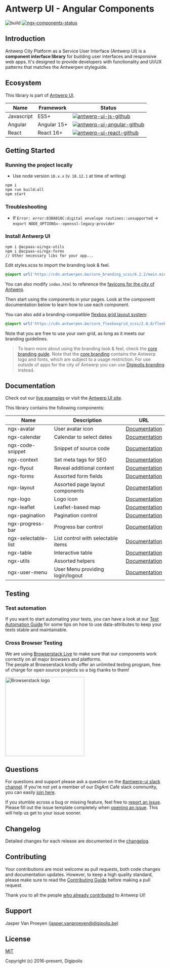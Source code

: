 # Antwerp UI - Angular Components

![build][antwerp-ui-github-ci]
[![ngx-components-status]][ngx-components-package]

## Introduction

Antwerp City Platform as a Service User Interface (Antwerp UI) is a **component interface library** for building user interfaces and responsive web apps. It's designed to provide developers with functionality and UI/UX patterns that matches the Antwerpen styleguide.

## Ecosystem

This library is part of [Antwerp UI][antwerp-ui].

| Name       | Framework   | Status                                             |
| ---------- | ----------- | -------------------------------------------------- |
| Javascript | ES5+        | [![antwerp-ui-js-github]][antwerp-ui-js]           |
| Angular    | Angular 15+ | [![antwerp-ui-angular-github]][antwerp-ui-angular] |
| React      | React 16+   | [![antwerp-ui-react-github]][antwerp-ui-react]     |

## Getting Started

### Running the project locally

- Use node version `18.x.x` (v. `18.12.1` at time of writing)

```shell
npm i
npm run build:all
npm start
```

### Troubleshooting

- If `Error: error:0308010C:digital envelope routines::unsupported` -> `export NODE_OPTIONS=--openssl-legacy-provider`

### Install Antwerp UI

```shell
npm i @acpaas-ui/ngx-utils
npm i @acpaas-ui/ngx-forms
// Other necessary libs for your app...
```

Edit styles.scss to import the branding look & feel.

```scss
@import url('https://cdn.antwerpen.be/core_branding_scss/6.2.2/main.min.css');
```

You can also modify `index.html` to reference the [favicons for the city of Antwerp][branding-favicons].

Then start using the components in your pages. Look at the component documentation below to learn how to use each component.

You can also add a branding-compatible [flexbox grid layout system][flexboxgrid]:

```scss
@import url('https://cdn.antwerpen.be/core_flexboxgrid_scss/2.0.0/flexboxgrid.min.css');
```

Note that you are free to use your own grid, as long as it meets our branding guidelines.

> To learn more about using the branding look & feel, check the [core branding guide][branding-core-guide]. Note that the [core branding][branding-core] contains the Antwerp logo and fonts, which are subject to a usage restriction. For use outside of apps for the city of Antwerp you can use [Digipolis branding][branding-digipolis] instead.

## Documentation

Check out our [live examples][antwerp-ui-angular-styleguide] or visit the [Antwerp UI site][antwerp-ui].

This library contains the following components:

| Name                | Description                        | URL                                                       |
| ------------------- | ---------------------------------- | --------------------------------------------------------- |
| ngx-avatar          | User avatar icon                   | [Documentation](./packages/ngx-avatar/README.md)          |
| ngx-calendar        | Calendar to select dates           | [Documentation](./packages/ngx-calendar/README.md)        |
| ngx-code-snippet    | Snippet of source code             | [Documentation](./packages/ngx-code-snippet/README.md)    |
| ngx-context         | Set meta tags for SEO              | [Documentation](./packages/ngx-context/README.md)         |
| ngx-flyout          | Reveal additional content          | [Documentation](./packages/ngx-flyout/README.md)          |
| ngx-forms           | Assorted form fields               | [Documentation](./packages/ngx-forms/README.md)           |
| ngx-layout          | Assorted page layout components    | [Documentation](./packages/ngx-layout/README.md)          |
| ngx-logo            | Logo icon                          | [Documentation](./packages/ngx-logo/README.md)            |
| ngx-leaflet         | Leaflet-based map                  | [Documentation](./packages/ngx-leaflet/README.md)         |
| ngx-pagination      | Pagination control                 | [Documentation](./packages/ngx-pagination/README.md)      |
| ngx-progress-bar    | Progress bar control               | [Documentation](./packages/ngx-progress-bar/README.md)    |
| ngx-selectable-list | List control with selectable items | [Documentation](./packages/ngx-selectable-list/README.md) |
| ngx-table           | Interactive table                  | [Documentation](./packages/ngx-table/README.md)           |
| ngx-utils           | Assorted helpers                   | [Documentation](./packages/ngx-utils/README.md)           |
| ngx-user-menu       | User Menu providing login/logout   | [Documentation](./packages/ngx-user-menu/README.md)       |

## Testing

### Test automation

If you want to start automating your tests, you can have a look at our [Test Automation Guide](./TEST_AUTOMATION.md) for some tips on how to use data-attributes to keep your tests stable and maintainable.

### Cross Browser Testing

We are using [Browserstack Live](https://www.browserstack.com/live) to make sure that our components work correctly on all major browsers and platforms.<br/>
The people at Browserstack kindly offer an unlimited testing program, free of charge for open source projects so a big thanks to them!

<a href="http://browserstack.com/"><img width="250" src="https://cloud.githubusercontent.com/assets/7864462/12837037/452a17c6-cb73-11e5-9f39-fc96893bc9bf.png" alt="Browserstack logo"></a>

## Questions

For questions and support please ask a question on the [#antwerp-ui slack channel][antwerp-ui-slack]. If you're not yet a member of our DigAnt Café slack community, you can easily [join here](https://digantcafe-slack.digipolis.be).

If you stumble across a bug or missing feature, feel free to [report an issue][antwerp-ui-angular-issues]. Please fill out the issue template completely when [opening an issue][antwerp-ui-angular-issues]. This will help us get to your issue sooner.

## Changelog

Detailed changes for each release are documented in the [changelog](./CHANGELOG.md).

## Contributing

Your contributions are most welcome as pull requests, both code changes and documentation updates. However, to keep a high quality standard, please make sure to read the [Contributing Guide](./CONTRIBUTING.md) before making a pull request.

Thank you to all the people [who already contributed][antwerp-ui-angular-contributors] to Antwerp UI!

## Support

Jasper Van Proeyen (<jasper.vanproeyen@digipolis.be>)

## License

[MIT](./LICENSE.md)

Copyright (c) 2016-present, Digipolis

<!-- Generic Links -->

[antwerp-ui]: https://antwerp-ui.digipolis.be
[antwerp-ui-slack]: https://digantcafe.slack.com/messages/CDDLYJU65/
[flexboxgrid]: https://github.com/a-ui/core_flexboxgrid_scss

<!-- Github URL -->

[antwerp-ui-schematics]: https://github.com/digipolisantwerp/antwerp-ui_schematics
[antwerp-ui-js]: https://github.com/digipolisantwerp/antwerp-ui_js
[antwerp-ui-angular]: https://github.com/digipolisantwerp/antwerp-ui_angular
[antwerp-ui-angular-styleguide]: https://digipolisantwerp.github.io/antwerp-ui_angular
[antwerp-ui-angular-issues]: https://github.com/digipolisantwerp/antwerp-ui_angular/issues
[antwerp-ui-angular-contributors]: https://github.com/digipolisantwerp/antwerp-ui_angular/graphs/contributors
[antwerp-ui-react]: https://github.com/digipolisantwerp/antwerp-ui_react
[branding-core]: https://github.com/a-ui/core_branding_scss
[branding-core-guide]: https://a-ui.github.io/core_branding_scss/
[branding-digipolis]: https://github.com/a-ui/digipolis_branding_scss
[branding-favicons]: https://github.com/a-ui/core_branding_favicons

<!-- Github Version Badge -->

[antwerp-ui-angular-github]: https://img.shields.io/github/package-json/v/digipolisantwerp/antwerp-ui_angular.svg
[antwerp-ui-js-github]: https://img.shields.io/github/package-json/v/digipolisantwerp/antwerp-ui_js.svg
[antwerp-ui-react-github]: https://img.shields.io/github/package-json/v/digipolisantwerp/antwerp-ui_react.svg

<!-- Github Actions Badge -->

[antwerp-ui-github-ci]: https://github.com/digipolisantwerp/antwerp-ui_angular/workflows/CI/badge.svg

<!-- NPM Package links -->

[ngx-components-package]: https://www.npmjs.com/package/@acpaas-ui/ngx-components

<!-- NPM Version Badge -->

[ngx-components-status]: https://img.shields.io/npm/v/@acpaas-ui/ngx-components.svg

